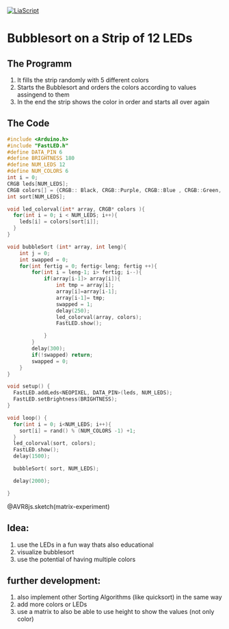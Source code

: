 [![LiaScript](https://raw.githubusercontent.com/LiaScript/LiaScript/master/badges/course.svg)](https://liascript.github.io/course/?https://github.com/Hannah-Kabisch/ENGLISCH-ROB-BGIP/main/HK_LED_bubblesort/Bubblesort.md)
# Bubblesort on a Strip of 12 LEDs
## The Programm
1. It fills the strip randomly with 5 different colors
2. Starts the Bubblesort and orders the colors according to values assingend to them
3. In the end the strip shows the color in order and starts all over again

## The Code
<div id="matrix-experiment">
<wokwi-neopixel-matrix pin="6" cols="9" rows="1"></wokwi-neopixel-matrix>
<span id="simulation-time"></span>
</div>

```HK_LED_bubblesort.cpp             Automata
#include <Arduino.h>
#include "FastLED.h"
#define DATA_PIN 6
#define BRIGHTNESS 180
#define NUM_LEDS 12
#define NUM_COLORS 6
int i = 0;
CRGB leds[NUM_LEDS];
CRGB colors[] = {CRGB:: Black, CRGB::Purple, CRGB::Blue , CRGB::Green,  CRGB::Yellow , CRGB::Red};
int sort[NUM_LEDS];

void led_colorval(int* array, CRGB* colors ){
  for(int i = 0; i < NUM_LEDS; i++){
    leds[i] = colors[sort[i]];
  }
}

void bubbleSort (int* array, int leng){
    int j = 0;
    int swapped = 0;
    for(int fertig = 0; fertig< leng; fertig ++){
        for(int i = leng-1; i> fertig; i--){
            if(array[i-1]> array[i]){
                int tmp = array[i];
                array[i]=array[i-1];
                array[i-1]= tmp;
                swapped = 1;
                delay(250); 
                led_colorval(array, colors);
                FastLED.show(); 

            }
        }
        delay(300);
        if(!swapped) return;
        swapped = 0;
    }
}

void setup() {
  FastLED.addLeds<NEOPIXEL, DATA_PIN>(leds, NUM_LEDS);
  FastLED.setBrightness(BRIGHTNESS);
}

void loop() {
  for(int i = 0; i<NUM_LEDS; i++){
    sort[i] = rand() % (NUM_COLORS -1) +1;
  }
  led_colorval(sort, colors);
  FastLED.show();
  delay(1500);

  bubbleSort( sort, NUM_LEDS);

  delay(2000);

}
```
@AVR8js.sketch(matrix-experiment)

## Idea:
1. use the LEDs in a fun way thats also educational
2. visualize bubblesort
3. use the potential of having multiple colors

## further development:
1. also implement other Sorting Algorithms (like quicksort) in the same way
2. add more colors or LEDs
3. use a matrix to also be able to use height to show the values (not only color)


